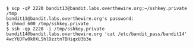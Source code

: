     $ scp -qP 2220 bandit13@bandit.labs.overthewire.org:~/sshkey.private /tmp
    bandit13@bandit.labs.overthewire.org's password:
    $ chmod 600 /tmp/sshkey.private
    $ ssh -qp 2220 -i /tmp/sshkey.private bandit14@bandit.labs.overthewire.org 'cat /etc/bandit_pass/bandit14'
    4wcYUJFw0k0XLShlDzztnTBHiqxU3b3e
